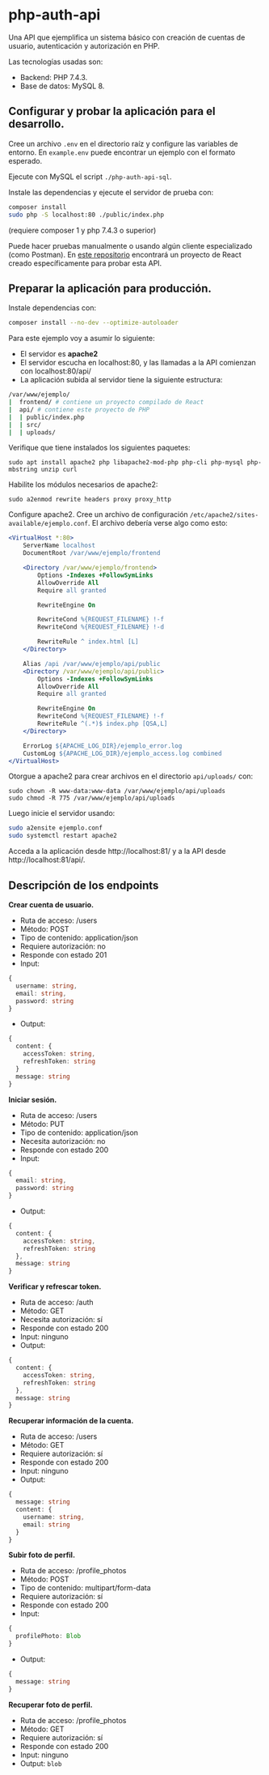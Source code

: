 # php-auth-api

Una API que ejemplifica un sistema básico con creación de cuentas de usuario, autenticación y autorización en PHP.

Las tecnologías usadas son:
* Backend: PHP 7.4.3.
* Base de datos: MySQL 8.


## Configurar y probar la aplicación para el desarrollo.

Cree un archivo `.env` en el directorio raíz y configure las variables de entorno. En `example.env` puede encontrar un ejemplo con el formato esperado.

Ejecute con MySQL el script `./php-auth-api-sql`.

Instale las dependencias y ejecute el servidor de prueba con:
```sh
composer install
sudo php -S localhost:80 ./public/index.php
```
(requiere composer 1 y php 7.4.3 o superior)

Puede hacer pruebas manualmente o usando algún cliente especializado (como Postman). En [este repositorio](https://github.com/conjunto-solucion/react-auth-client) encontrará un proyecto de React creado específicamente para probar esta API.

## Preparar la aplicación para producción.

Instale dependencias con:
```sh
composer install --no-dev --optimize-autoloader
```

Para este ejemplo voy a asumir lo siguiente:

* El servidor es **apache2**
* El servidor escucha en localhost:80, y las llamadas a la API comienzan con localhost:80/api/
* La aplicación subida al servidor tiene la siguiente estructura:
```sh
/var/www/ejemplo/
|  frontend/ # contiene un proyecto compilado de React  
|  api/ # contiene este proyecto de PHP
|  | public/index.php
|  | src/
|  | uploads/
```

Verifique que tiene instalados los siguientes paquetes:
```
sudo apt install apache2 php libapache2-mod-php php-cli php-mysql php-mbstring unzip curl
```

Habilite los módulos necesarios de apache2:
```
sudo a2enmod rewrite headers proxy proxy_http
```

Configure apache2. Cree un archivo de configuración `/etc/apache2/sites-available/ejemplo.conf`. El archivo debería verse algo como esto:

```apache
<VirtualHost *:80>
	ServerName localhost
	DocumentRoot /var/www/ejemplo/frontend

	<Directory /var/www/ejemplo/frontend>
		Options -Indexes +FollowSymLinks
		AllowOverride All
		Require all granted

		RewriteEngine On

		RewriteCond %{REQUEST_FILENAME} !-f
		RewriteCond %{REQUEST_FILENAME} !-d

		RewriteRule ^ index.html [L]
	</Directory>

	Alias /api /var/www/ejemplo/api/public
	<Directory /var/www/ejemplo/api/public>
		Options -Indexes +FollowSymLinks
		AllowOverride All
		Require all granted

		RewriteEngine On
		RewriteCond %{REQUEST_FILENAME} !-f
		RewriteRule ^(.*)$ index.php [QSA,L]
	</Directory>

	ErrorLog ${APACHE_LOG_DIR}/ejemplo_error.log
	CustomLog ${APACHE_LOG_DIR}/ejemplo_access.log combined
</VirtualHost>
```
Otorgue a apache2 para crear archivos en el directorio `api/uploads/` con:
```
sudo chown -R www-data:www-data /var/www/ejemplo/api/uploads
sudo chmod -R 775 /var/www/ejemplo/api/uploads
```

Luego inicie el servidor usando:
```sh
sudo a2ensite ejemplo.conf
sudo systemctl restart apache2
```

Acceda a la aplicación desde http://localhost:81/ y a la API desde http://localhost:81/api/.

## Descripción de los endpoints

**Crear cuenta de usuario.**
* Ruta de acceso: /users
* Método: POST
* Tipo de contenido: application/json
* Requiere autorización: no
* Responde con estado 201
* Input:
```ts
{
  username: string,
  email: string,
  password: string
}
```
* Output:
```ts
{
  content: {
    accessToken: string,
    refreshToken: string
  }
  message: string
}
```

**Iniciar sesión.**
* Ruta de acceso: /users
* Método: PUT
* Tipo de contenido: application/json
* Necesita autorización: no
* Responde con estado 200
* Input:
```ts
{
  email: string,
  password: string
}
```
* Output:
```ts
{
  content: {
    accessToken: string,
    refreshToken: string
  },
  message: string 
}
```

**Verificar y refrescar token.**
* Ruta de acceso: /auth
* Método: GET
* Necesita autorización: sí
* Responde con estado 200
* Input: ninguno
* Output:
```ts
{
  content: {
    accessToken: string,
    refreshToken: string
  },
  message: string 
}
```


**Recuperar información de la cuenta.**
* Ruta de acceso: /users
* Método: GET
* Requiere autorización: sí
* Responde con estado 200
* Input: ninguno
* Output:
```ts
{
  message: string
  content: {
    username: string,
    email: string
  }
}


```
**Subir foto de perfil.**
* Ruta de acceso: /profile_photos
* Método: POST
* Tipo de contenido: multipart/form-data
* Requiere autorización: sí
* Responde con estado 200
* Input:
```ts
{
  profilePhoto: Blob
}
```
* Output:
```ts
{
  message: string
}
```

**Recuperar foto de perfil.**
* Ruta de acceso: /profile_photos
* Método: GET
* Requiere autorización: sí
* Responde con estado 200
* Input: ninguno
* Output: `blob`
